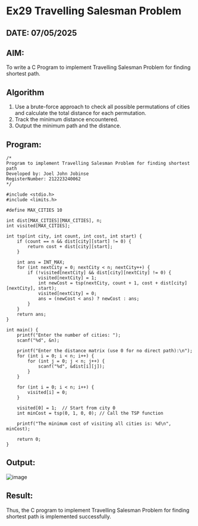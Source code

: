 # Ex29 Travelling Salesman Problem
## DATE: 07/05/2025
## AIM:
To write a C Program to implement Travelling Salesman Problem for finding shortest path.
## Algorithm
1. Use a brute-force approach to check all possible permutations of cities and calculate the total distance for each permutation.
2. Track the minimum distance encountered.
3. Output the minimum path and the distance.



## Program:
```
/*
Program to implement Travelling Salesman Problem for finding shortest path
Developed by: Joel John Jobinse
RegisterNumber: 212223240062
*/

#include <stdio.h>
#include <limits.h>

#define MAX_CITIES 10

int dist[MAX_CITIES][MAX_CITIES], n;
int visited[MAX_CITIES];

int tsp(int city, int count, int cost, int start) {
    if (count == n && dist[city][start] != 0) {
        return cost + dist[city][start];
    }

    int ans = INT_MAX;
    for (int nextCity = 0; nextCity < n; nextCity++) {
        if (!visited[nextCity] && dist[city][nextCity] != 0) {
            visited[nextCity] = 1;
            int newCost = tsp(nextCity, count + 1, cost + dist[city][nextCity], start);
            visited[nextCity] = 0;
            ans = (newCost < ans) ? newCost : ans;
        }
    }
    return ans;
}

int main() {
    printf("Enter the number of cities: ");
    scanf("%d", &n);

    printf("Enter the distance matrix (use 0 for no direct path):\n");
    for (int i = 0; i < n; i++) {
        for (int j = 0; j < n; j++) {
            scanf("%d", &dist[i][j]);
        }
    }

    for (int i = 0; i < n; i++) {
        visited[i] = 0;
    }

    visited[0] = 1;  // Start from city 0
    int minCost = tsp(0, 1, 0, 0); // Call the TSP function

    printf("The minimum cost of visiting all cities is: %d\n", minCost);
    
    return 0;
}

```

## Output:
![image](https://github.com/user-attachments/assets/8dd62932-4426-4a18-b318-b6ff7fbce87b)



## Result:
Thus, the C program to implement Travelling Salesman Problem for finding shortest path is implemented successfully.
